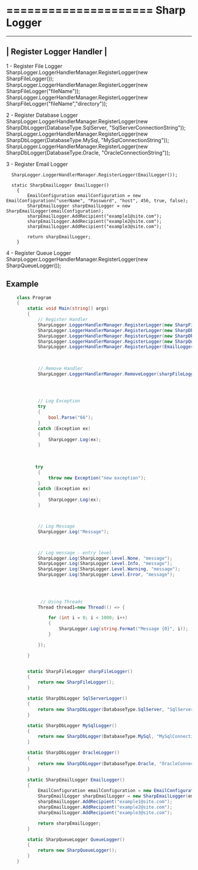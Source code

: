 =====================
Sharp Logger
=====================

-------------------------------
|   Register Logger Handler  |
-------------------------------

1 - Register File Logger 
   SharpLogger.LoggerHandlerManager.RegisterLogger(new SharpFileLogger());
   SharpLogger.LoggerHandlerManager.RegisterLogger(new SharpFileLogger("fileName"));
   SharpLogger.LoggerHandlerManager.RegisterLogger(new SharpFileLogger("fileName","directory"));
   
   
2 - Register Database Logger 
   SharpLogger.LoggerHandlerManager.RegisterLogger(new SharpDbLogger(DatabaseType.SqlServer, "SqlServerConnectionString"));
   SharpLogger.LoggerHandlerManager.RegisterLogger(new SharpDbLogger(DatabaseType.MySql, "MySqlConnectionString"));
   SharpLogger.LoggerHandlerManager.RegisterLogger(new SharpDbLogger(DatabaseType.Oracle, "OracleConnectionString"));
   
   
   
3 - Register Email Logger

      SharpLogger.LoggerHandlerManager.RegisterLogger(EmailLogger());
	  
      static SharpEmailLogger EmailLogger()
        {
            EmailConfiguration emailConfiguration = new EmailConfiguration("userName", "Password", "host", 456, true, false);
            SharpEmailLogger sharpEmailLogger = new SharpEmailLogger(emailConfiguration);
            sharpEmailLogger.AddRecipient("example1@site.com");
            sharpEmailLogger.AddRecipient("example2@site.com");
            sharpEmailLogger.AddRecipient("example3@site.com");

            return sharpEmailLogger;
        }  


4 - Register Queue Logger
     SharpLogger.LoggerHandlerManager.RegisterLogger(new SharpQueueLogger());
		

Example
-------
```csharp
    class Program
    {
        static void Main(string[] args)
        {
            // Register Handler
            SharpLogger.LoggerHandlerManager.RegisterLogger(new SharpFileLogger());
            SharpLogger.LoggerHandlerManager.RegisterLogger(new SharpDbLogger(DatabaseType.SqlServer,"SqlServerConnectionString"));
            SharpLogger.LoggerHandlerManager.RegisterLogger(new SharpDbLogger(DatabaseType.MySql, "MySqlConnectionString"));
            SharpLogger.LoggerHandlerManager.RegisterLogger(new SharpQueueLogger());
            SharpLogger.LoggerHandlerManager.RegisterLogger(EmailLogger());

			
			
			// Remove Handler
			SharpLogger.LoggerHandlerManager.RemoveLogger(sharpFileLogger());
			
			
			

            // Log Exception 
            try
            {
                bool.Parse("66");
            }
            catch (Exception ex)
            {
                SharpLogger.Log(ex);
            }
			
			
			
           try
            {
                throw new Exception("new exception");
            }
            catch (Exception ex)
            {
                SharpLogger.Log(ex);
            }



            // Log Message  
            SharpLogger.Log("Message");



            // Log message - entry level
            SharpLogger.Log(SharpLogger.Level.None, "message");
            SharpLogger.Log(SharpLogger.Level.Info, "message");
            SharpLogger.Log(SharpLogger.Level.Warning, "message");
            SharpLogger.Log(SharpLogger.Level.Error, "message");
            

			
			
			 // Using Threads 
            Thread thread1=new Thread(() => {

                for (int i = 0; i < 1000; i++)
                {
                    SharpLogger.Log(string.Format("Message {0}", i));					
                }

            });

        }


        static SharpFileLogger sharpFileLogger()
        {
            return new SharpFileLogger();
        }

        static SharpDbLogger SqlServerLogger()
        {
            return new SharpDbLogger(DatabaseType.SqlServer, "SqlServerConnectionString");
        }

        static SharpDbLogger MySqlLogger()
        {
            return new SharpDbLogger(DatabaseType.MySql, "MySqlConnectionString");
        }

        static SharpDbLogger OracleLogger()
        {
            return new SharpDbLogger(DatabaseType.Oracle, "OracleConnectionString");
        }

        static SharpEmailLogger EmailLogger()
        {
            EmailConfiguration emailConfiguration = new EmailConfiguration("userName", "Password", "host", 456, true, false);
            SharpEmailLogger sharpEmailLogger = new SharpEmailLogger(emailConfiguration);
            sharpEmailLogger.AddRecipient("example1@site.com");
            sharpEmailLogger.AddRecipient("example2@site.com");
            sharpEmailLogger.AddRecipient("example3@site.com");

            return sharpEmailLogger;
        }

        static SharpQueueLogger QueueLogger()
        {
            return new SharpQueueLogger();
        }
    }
```

